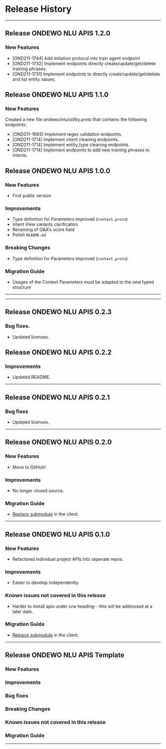 # Release History
*****************

## Release ONDEWO NLU APIS 1.2.0

### New Features
 * [OND211-1744] Add initiation protocol into train agent endpoint
 * [OND211-1732] Implement endpoints directly create/update/get/delete training phrases.
 * [OND211-1731] Implement endpoints to directly create/update/get/delete and list entity values.

## Release ONDEWO NLU APIS 1.1.0

### New Features
 Created a new file ondewo/nlu/utility.proto that contains the following endpoints:
 * [OND211-1693] Implement regex validation endpoints.
 * [OND211-1714] Implement intent cleaning endpoints.
 * [OND211-1714] Implement entity_type cleaning endpoints.
 * [OND211-1714] Implement endpoints to add new training phrases to intents.


## Release ONDEWO NLU APIS 1.0.0

### New Features
 * First public version

### Improvements
 * Type definition for Parameters improved (`context.proto`)
 * Intent View variants clarification
 * Renaming of Q&A's score field
 * Polish `README.md`

### Breaking Changes
 * Type definition for Parameters improved (`context.proto`)

### Migration Guide
 * Usages of the Context Parameters must be adapted to the new typed structure

*****************

*****************

## Release ONDEWO NLU APIS 0.2.3

### Bug fixes.
* Updated licenses.

## Release ONDEWO NLU APIS 0.2.2

### Improvements
* Updated README.

*****************
## Release ONDEWO NLU APIS 0.2.1

### Bug fixes
* Updated licenses.

*****************
## Release ONDEWO NLU APIS 0.2.0

### New Features
* Move to GitHub!

### Improvements
* No longer closed source.

### Migration Guide
* [Replace submodule](https://stackoverflow.com/a/1260982/7756727) in the client.

*****************

## Release ONDEWO NLU APIS 0.1.0

### New Features
* Refactored individual project APIs into seperate repos.

### Improvements
* Easier to develop independently.

### Known issues not covered in this release
* Harder to install apis under one heading-- this will be addressed at a later date.

### Migration Guide
* [Replace submodule](https://stackoverflow.com/a/1260982/7756727) in the client.

*****************

## Release ONDEWO NLU APIS Template

### New Features

### Improvements

### Bug fixes

### Breaking Changes

### Known issues not covered in this release

### Migration Guide

*****************
